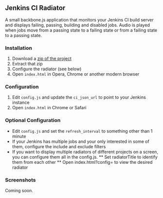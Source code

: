 ## Jenkins CI Radiator

A small backbone.js application that monitors your Jenkins CI build server and displays failing,
passing, building and disabled jobs. Audio is played when jobs move from a passing state to a failing state
or from a failing state to a passing state.

### Installation

1. Download a [zip of the project](https://github.com/kogitant/jenkins-radiator/downloads)
2. Extract that zip
3. Configure the radiator (see below)
4. Open `index.html` in Opera, Chrome or another modern browser

### Configuration

1. Edit `config.js` and update the `ci_json_url` to point to your Jenkins instance
2. Open `index.html` in Chrome or Safari

### Optional Configuration

* Edit `config.js` and set the `refresh_interval` to something other than 1 minute
* If your Jenkins has multiple jobs and your only interested in some of them, configure the include and exclude filters
* If you want to display multiple radiators of different projects on a screen, you can configure them all in the config.js.
** Set radiatorTitle to identify them from each other
** Open index.html?config=<index of wanted config> to view the desired radiator

### Screenshots

Coming soon.